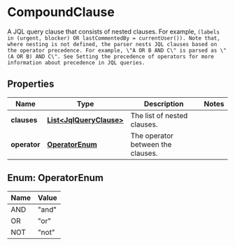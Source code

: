 

# CompoundClause

A JQL query clause that consists of nested clauses. For example, `(labels in (urgent, blocker) OR lastCommentedBy = currentUser()). Note that, where nesting is not defined, the parser nests JQL clauses based on the operator precedence. For example, \"A OR B AND C\" is parsed as \"(A OR B) AND C\". See Setting the precedence of operators for more information about precedence in JQL queries.`
## Properties

Name | Type | Description | Notes
------------ | ------------- | ------------- | -------------
**clauses** | [**List&lt;JqlQueryClause&gt;**](JqlQueryClause.md) | The list of nested clauses. | 
**operator** | [**OperatorEnum**](#OperatorEnum) | The operator between the clauses. | 



## Enum: OperatorEnum

Name | Value
---- | -----
AND | &quot;and&quot;
OR | &quot;or&quot;
NOT | &quot;not&quot;



